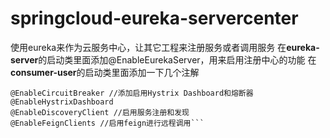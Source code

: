 # springcloud-eureka-servercenter
使用eureka来作为云服务中心，让其它工程来注册服务或者调用服务 
在**eureka-server**的启动类里面添加@EnableEurekaServer，用来启用注册中心的功能 
在**consumer-user**的启动类里面添加一下几个注解 
```
@EnableCircuitBreaker //添加启用Hystrix Dashboard和熔断器
@EnableHystrixDashboard
@EnableDiscoveryClient //启用服务注册和发现
@EnableFeignClients //启用feign进行远程调用```
